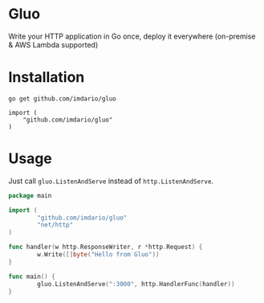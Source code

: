 # Gluo

Write your HTTP application in Go once, deploy it everywhere (on-premise & AWS Lambda supported)

# Installation

```
go get github.com/imdario/gluo

import (
	"github.com/imdario/gluo"
)
```

# Usage

Just call `gluo.ListenAndServe` instead of `http.ListenAndServe`.

```go
package main

import (
        "github.com/imdario/gluo"
        "net/http"
)

func handler(w http.ResponseWriter, r *http.Request) {
        w.Write([]byte("Hello from Gluo"))
}

func main() {
        gluo.ListenAndServe(":3000", http.HandlerFunc(handler))
}
```
